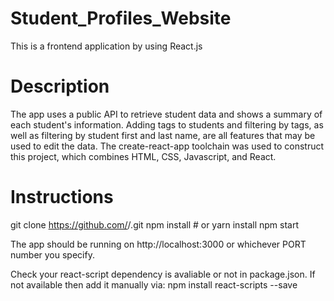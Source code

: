 # Student_Profiles_Website

This is a frontend application by using React.js

# Description

The app uses a public API to retrieve student data and shows a summary of each student's information. Adding tags to students and filtering by tags, as well as filtering by student first and last name, are all features that may be used to edit the data. The create-react-app toolchain was used to construct this project, which combines HTML, CSS, Javascript, and React.

# Instructions

git clone https://github.com/<username>/<repo-name>.git
npm install # or yarn install
npm start  
  
The app should be running on http://localhost:3000 or whichever PORT number you specify.
  
Check your react-script dependency is avaliable or not in package.json.
If not available then add it manually via:
npm install react-scripts --save
